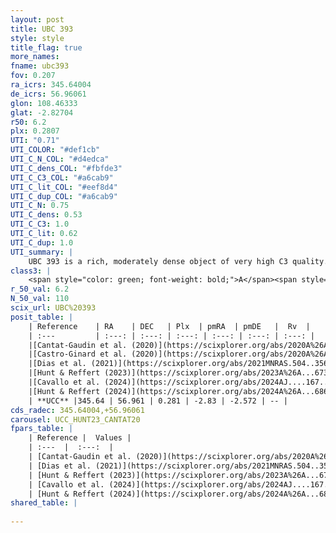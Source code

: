 ```yaml
---
layout: post
title: UBC 393
style: style
title_flag: true
more_names: 
fname: ubc393
fov: 0.207
ra_icrs: 345.64004
de_icrs: 56.96061
glon: 108.46333
glat: -2.82704
r50: 6.2
plx: 0.2807
UTI: "0.71"
UTI_COLOR: "#def1cb"
UTI_C_N_COL: "#d4edca"
UTI_C_dens_COL: "#fbfde3"
UTI_C_C3_COL: "#a6cab9"
UTI_C_lit_COL: "#eef8d4"
UTI_C_dup_COL: "#a6cab9"
UTI_C_N: 0.75
UTI_C_dens: 0.53
UTI_C_C3: 1.0
UTI_C_lit: 0.62
UTI_C_dup: 1.0
UTI_summary: |
    UBC 393 is a rich, moderately dense object of very high C3 quality. It is moderately studied in the literature.
class3: |
    <span style="color: green; font-weight: bold;">A</span><span style="color: green; font-weight: bold;">A</span>
r_50_val: 6.2
N_50_val: 110
scix_url: UBC%20393
posit_table: |
    | Reference    | RA    | DEC   | Plx  | pmRA  | pmDE   |  Rv  |
    | :---         | :---: | :---: | :---: | :---: | :---: | :---: |
    |[Cantat-Gaudin et al. (2020)](https://scixplorer.org/abs/2020A%26A...640A...1C) | 345.615 | 56.953 | 0.261 | -2.87 | -2.558 | -- |
    |[Castro-Ginard et al. (2020)](https://scixplorer.org/abs/2020A%26A...635A..45C) | 345.533 | 56.953 | 0.263 | -2.888 | -2.553 | -- |
    |[Dias et al. (2021)](https://scixplorer.org/abs/2021MNRAS.504..356D) | 345.49 | 56.951 | 0.259 | -2.891 | -2.546 | -- |
    |[Hunt & Reffert (2023)](https://scixplorer.org/abs/2023A%26A...673A.114H) | 345.644 | 56.926 | 0.288 | -2.822 | -2.576 | -- |
    |[Cavallo et al. (2024)](https://scixplorer.org/abs/2024AJ....167...12C) | 345.58 | 56.963 | 0.289 | -- | -- | -- |
    |[Hunt & Reffert (2024)](https://scixplorer.org/abs/2024A%26A...686A..42H) | 345.644 | 56.926 | 0.288 | -2.822 | -2.576 | -- |
    | **UCC** |345.64 | 56.961 | 0.281 | -2.83 | -2.572 | -- | 
cds_radec: 345.64004,+56.96061
carousel: UCC_HUNT23_CANTAT20
fpars_table: |
    | Reference |  Values |
    | :---  |  :---:  |
    | [Cantat-Gaudin et al. (2020)](https://scixplorer.org/abs/2020A%26A...640A...1C) | `AVNN=2.03, DMNN=12.9, AgeNN=6.93` |
    | [Dias et al. (2021)](https://scixplorer.org/abs/2021MNRAS.504..356D) | `Av=2.247, Dist=3283, logage=6.833, [Fe/H]=-0.054` |
    | [Hunt & Reffert (2023)](https://scixplorer.org/abs/2023A%26A...673A.114H) | `AV50=2.193, diffAV50=2.451, MOD50=12.65, logAge50=7.021` |
    | [Cavallo et al. (2024)](https://scixplorer.org/abs/2024AJ....167...12C) | `AV50=2.25, dMod50=12.4, logAge50=7.51, [Fe/H]50=0.23` |
    | [Hunt & Reffert (2024)](https://scixplorer.org/abs/2024A%26A...686A..42H) | `MassJ=1101.15` |
shared_table: |
    
---
```

